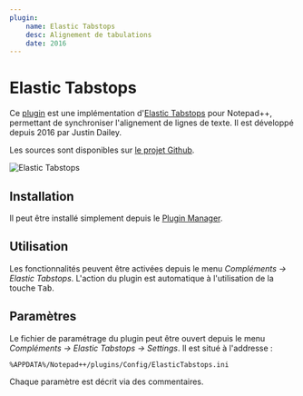 ```yaml
---
plugin:
    name: Elastic Tabstops
    desc: Alignement de tabulations
    date: 2016
---
```

# Elastic Tabstops

Ce [plugin](../plugins.md) est une implémentation d'[Elastic Tabstops](http://nickgravgaard.com/elastic-tabstops/) pour Notepad++, permettant de synchroniser l'alignement de lignes de texte. Il est développé depuis 2016 par Justin Dailey.

Les sources sont disponibles sur [le projet Github](https://github.com/dail8859/ElasticTabstops).

![Elastic Tabstops](https://github.com/dail8859/ElasticTabstops/blob/d8f37eef03b5c463121de482c8dcce227e895f6b/img/logo.gif?raw=true)

## Installation

Il peut être installé simplement depuis le [Plugin Manager](plugin-manager.md).

## Utilisation

Les fonctionnalités peuvent être activées depuis le menu *Compléments -> Elastic Tabstops*. L'action du plugin est automatique à l'utilisation de la touche <kbd>Tab</kbd>.

## Paramètres

Le fichier de paramétrage du plugin peut être ouvert depuis le menu *Compléments -> Elastic Tabstops -> Settings*. Il est situé à l'addresse :

    %APPDATA%/Notepad++/plugins/Config/ElasticTabstops.ini

Chaque paramètre est décrit via des commentaires.